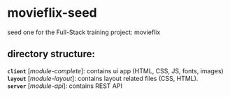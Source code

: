 # movieflix-seed
seed one for the Full-Stack training project: movieflix

## directory structure:

**`client`** [*module-complete*]: contains ui app (HTML, CSS, JS, fonts, images)   
**`layout`** [*module-layout*]: contains layout related files (CSS, HTML).     
**`server`** [*module-api*]: contains REST API
